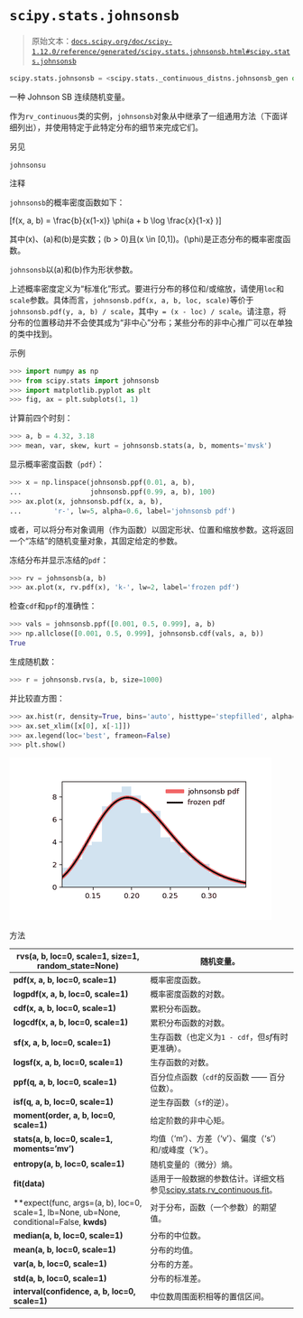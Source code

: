 # `scipy.stats.johnsonsb`

> 原始文本：[`docs.scipy.org/doc/scipy-1.12.0/reference/generated/scipy.stats.johnsonsb.html#scipy.stats.johnsonsb`](https://docs.scipy.org/doc/scipy-1.12.0/reference/generated/scipy.stats.johnsonsb.html#scipy.stats.johnsonsb)

```py
scipy.stats.johnsonsb = <scipy.stats._continuous_distns.johnsonsb_gen object>
```

一种 Johnson SB 连续随机变量。

作为`rv_continuous`类的实例，`johnsonsb`对象从中继承了一组通用方法（下面详细列出），并使用特定于此特定分布的细节来完成它们。

另见

`johnsonsu`

注释

`johnsonsb`的概率密度函数如下：

\[f(x, a, b) = \frac{b}{x(1-x)} \phi(a + b \log \frac{x}{1-x} )\]

其中\(x\)、\(a\)和\(b\)是实数；\(b > 0\)且\(x \in [0,1]\)。\(\phi\)是正态分布的概率密度函数。

`johnsonsb`以\(a\)和\(b\)作为形状参数。

上述概率密度定义为“标准化”形式。要进行分布的移位和/或缩放，请使用`loc`和`scale`参数。具体而言，`johnsonsb.pdf(x, a, b, loc, scale)`等价于`johnsonsb.pdf(y, a, b) / scale`，其中`y = (x - loc) / scale`。请注意，将分布的位置移动并不会使其成为“非中心”分布；某些分布的非中心推广可以在单独的类中找到。

示例

```py
>>> import numpy as np
>>> from scipy.stats import johnsonsb
>>> import matplotlib.pyplot as plt
>>> fig, ax = plt.subplots(1, 1) 
```

计算前四个时刻：

```py
>>> a, b = 4.32, 3.18
>>> mean, var, skew, kurt = johnsonsb.stats(a, b, moments='mvsk') 
```

显示概率密度函数（`pdf`）：

```py
>>> x = np.linspace(johnsonsb.ppf(0.01, a, b),
...                 johnsonsb.ppf(0.99, a, b), 100)
>>> ax.plot(x, johnsonsb.pdf(x, a, b),
...        'r-', lw=5, alpha=0.6, label='johnsonsb pdf') 
```

或者，可以将分布对象调用（作为函数）以固定形状、位置和缩放参数。这将返回一个“冻结”的随机变量对象，其固定给定的参数。

冻结分布并显示冻结的`pdf`：

```py
>>> rv = johnsonsb(a, b)
>>> ax.plot(x, rv.pdf(x), 'k-', lw=2, label='frozen pdf') 
```

检查`cdf`和`ppf`的准确性：

```py
>>> vals = johnsonsb.ppf([0.001, 0.5, 0.999], a, b)
>>> np.allclose([0.001, 0.5, 0.999], johnsonsb.cdf(vals, a, b))
True 
```

生成随机数：

```py
>>> r = johnsonsb.rvs(a, b, size=1000) 
```

并比较直方图：

```py
>>> ax.hist(r, density=True, bins='auto', histtype='stepfilled', alpha=0.2)
>>> ax.set_xlim([x[0], x[-1]])
>>> ax.legend(loc='best', frameon=False)
>>> plt.show() 
```

![../../_images/scipy-stats-johnsonsb-1.png](img/534d53e480f1de09502d85ec15d0bfe8.png)

方法

| **rvs(a, b, loc=0, scale=1, size=1, random_state=None)** | 随机变量。 |
| --- | --- |
| **pdf(x, a, b, loc=0, scale=1)** | 概率密度函数。 |
| **logpdf(x, a, b, loc=0, scale=1)** | 概率密度函数的对数。 |
| **cdf(x, a, b, loc=0, scale=1)** | 累积分布函数。 |
| **logcdf(x, a, b, loc=0, scale=1)** | 累积分布函数的对数。 |
| **sf(x, a, b, loc=0, scale=1)** | 生存函数（也定义为`1 - cdf`，但*sf*有时更准确）。 |
| **logsf(x, a, b, loc=0, scale=1)** | 生存函数的对数。 |
| **ppf(q, a, b, loc=0, scale=1)** | 百分位点函数（`cdf`的反函数 —— 百分位数）。 |
| **isf(q, a, b, loc=0, scale=1)** | 逆生存函数（`sf`的逆）。 |
| **moment(order, a, b, loc=0, scale=1)** | 给定阶数的非中心矩。 |
| **stats(a, b, loc=0, scale=1, moments=’mv’)** | 均值（‘m’）、方差（‘v’）、偏度（‘s’）和/或峰度（‘k’）。 |
| **entropy(a, b, loc=0, scale=1)** | 随机变量的（微分）熵。 |
| **fit(data)** | 适用于一般数据的参数估计。详细文档参见[scipy.stats.rv_continuous.fit](https://docs.scipy.org/doc/scipy/reference/generated/scipy.stats.rv_continuous.fit.html#scipy.stats.rv_continuous.fit)。 |
| **expect(func, args=(a, b), loc=0, scale=1, lb=None, ub=None, conditional=False, **kwds)** | 对于分布，函数（一个参数）的期望值。 |
| **median(a, b, loc=0, scale=1)** | 分布的中位数。 |
| **mean(a, b, loc=0, scale=1)** | 分布的均值。 |
| **var(a, b, loc=0, scale=1)** | 分布的方差。 |
| **std(a, b, loc=0, scale=1)** | 分布的标准差。 |
| **interval(confidence, a, b, loc=0, scale=1)** | 中位数周围面积相等的置信区间。 |
